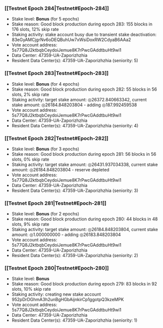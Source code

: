 ### [[Testnet Epoch 284|Testnet#Epoch-284]]
* Stake level: **Bonus** (for 5 epochs)
* Stake reason: Good block production during epoch 283: 155 blocks in 176 slots, 12% skip rate
* Staking activity: stake account busy due to transient stake deactivation: 83eGyAMCjgrNv6oDEQBuhUw7xWsiDoxRW2CdyaB6AAa2
* Vote account address: 5s77Q8J2ktbqbCeydoiJemue8K7rPwcGAddtbuHt9wi1
* Data Center: 47359-UA-Zaporizhzhia
* Resident Data Center(s): 47359-UA-Zaporizhzhia (seniority: 5)
### [[Testnet Epoch 283|Testnet#Epoch-283]]
* Stake level: **Bonus** (for 4 epochs)
* Stake reason: Good block production during epoch 282: 55 blocks in 56 slots, 2% skip rate
* Staking activity: target stake amount: ◎26372.840663342, current stake amount: ◎26184.848203804 - adding ◎187.992459538
* Vote account address: 5s77Q8J2ktbqbCeydoiJemue8K7rPwcGAddtbuHt9wi1
* Data Center: 47359-UA-Zaporizhzhia
* Resident Data Center(s): 47359-UA-Zaporizhzhia (seniority: 4)
### [[Testnet Epoch 282|Testnet#Epoch-282]]
* Stake level: **Bonus** (for 3 epochs)
* Stake reason: Good block production during epoch 281: 56 blocks in 56 slots, 0% skip rate
* Staking activity: target stake amount: ◎26431.937034338, current stake amount: ◎26184.848203804 - reserve depleted
* Vote account address: 5s77Q8J2ktbqbCeydoiJemue8K7rPwcGAddtbuHt9wi1
* Data Center: 47359-UA-Zaporizhzhia
* Resident Data Center(s): 47359-UA-Zaporizhzhia (seniority: 3)
### [[Testnet Epoch 281|Testnet#Epoch-281]]
* Stake level: **Bonus** (for 2 epochs)
* Stake reason: Good block production during epoch 280: 44 blocks in 48 slots, 9% skip rate
* Staking activity: target stake amount: ◎26184.848203804, current stake amount: ◎1.000000000 - adding ◎26183.848203804
* Vote account address: 5s77Q8J2ktbqbCeydoiJemue8K7rPwcGAddtbuHt9wi1
* Data Center: 47359-UA-Zaporizhzhia
* Resident Data Center(s): 47359-UA-Zaporizhzhia (seniority: 2)
### [[Testnet Epoch 280|Testnet#Epoch-280]]
* Stake level: **Bonus**
* Stake reason: Good block production during epoch 279: 83 blocks in 92 slots, 10% skip rate
* Staking activity: creating new stake account 952pDrDGhmA3h2unBgHGbAijnkirCp1ggotpQ3kzeMPK
* Vote account address: 5s77Q8J2ktbqbCeydoiJemue8K7rPwcGAddtbuHt9wi1
* Data Center: 47359-UA-Zaporizhzhia
* Resident Data Center(s): 47359-UA-Zaporizhzhia (seniority: 1)